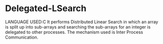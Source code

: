 # Delegated-LSearch
LANGUAGE USED:C
It performs Distributed Linear Search in which an array is split up into sub-arrays and searching the sub-arrays for an integer is delegated to other processes. The mechanism used is Inter Process Communication.
